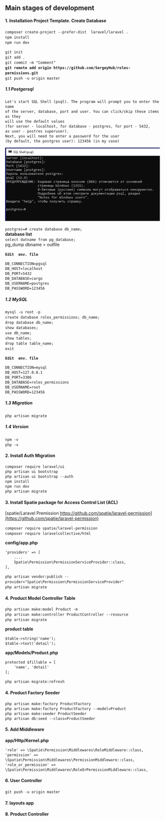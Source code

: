## Main stages of development

#### 1. Installation Project Template. Create Database

`composer create-project --prefer-dist  laravel/laravel .`   
`npm install`  
`npm run dev`  

`git init`  
`git add .`  
`git commit –m "Comment"`  
**`git remote add origin https://github.com/SergeyHub/roles-permissions.git`**  
`git push -u origin master`  

##### 1.1 Postgersql
```
Let's start SQL Shell (psql). The program will prompt you to enter the name    
of the server, database, port and user. You can click/skip these items as they  
will use the default values   
(for server - localhost, for database - postgres, for port - 5432,  
as user - postres superuser). 
Next, you will need to enter a password for the user   
(by default, the postgres user): 123456 (in my case)  
```

![Screenshot](readme/psql.JPG)   

`postgres=# create database db_name;`  
  **database list**  
`select datname from pg_database;`   
pg_dump dbname > outfile 

**`Edit  env. file`**    
```
DB_CONNECTION=pgsql
DB_HOST=localhost
DB_PORT=5432
DB_DATABASE=cargo
DB_USERNAME=postgres
DB_PASSWORD=123456
```
##### 1.2 MySQL

`mysql -u root -p`  
`create database roles_permissions; db_name;`  
`drop database db_name;`   
`show databases;`  
`use db_name;`  
`show tables;`   
`drop table table_name;`  
`exit`  

**`Edit  env. file`**   
```
DB_CONNECTION=mysql
DB_HOST=127.0.0.1
DB_PORT=3306
DB_DATABASE=roles_permissions
DB_USERNAME=root
DB_PASSWORD=123456
```
##### 1.3 Migration

`php artisan migrate`  

##### 1.4 Version
`npm -v`  
`php -v`
#### 2. Install Auth Migration
```
composer require laravel/ui
php artisan ui bootstrap   
php artisan ui bootstrap --auth
npm install
npm run dev
php artisan migrate
```
#### 3. Install Spatie package for Access Control List (ACL)
[spatie/Laravel Premission https://github.com/spatie/laravel-permission](https://github.com/spatie/laravel-permission)   

`composer require spatie/laravel-permission`  
`composer require laravelcollective/html`  

**config/app.php**

```
'providers' => [
	....
	Spatie\Permission\PermissionServiceProvider::class,
],
```
`php artisan vendor:publish --provider="Spatie\Permission\PermissionServiceProvider"`  
`php artisan migrate`

#### 4. Product Model Controller Table
`php artisan make:model Product -m`  
`php artisan make:controller ProductController --resource`  
`php artisan migrate`

**product table**
```
$table->string('name');
$table->text('detail');
```

**app/Models/Product.php**
```
protected $fillable = [
    'name', 'detail'
];
```
`php artisan migrate:refresh`  
#### 4. Product Factory Seeder
```
php artisan make:factory ProductFactory
php artisan make:factory ProductFactory --model=Product
php artisan make:seeder ProductSeeder
php artisan db:seed --class=ProductSeeder
```
#### 5. Add Middleware

**app/Http/Kernel.php**
```
'role' => \Spatie\Permission\Middlewares\RoleMiddleware::class,
'permission' => \Spatie\Permission\Middlewares\PermissionMiddleware::class,
'role_or_permission' => \Spatie\Permission\Middlewares\RoleOrPermissionMiddleware::class,
```

#### 6. User Controller
`git push -u origin master` 
#### 7. layouts app
#### 8. Product Controller 
